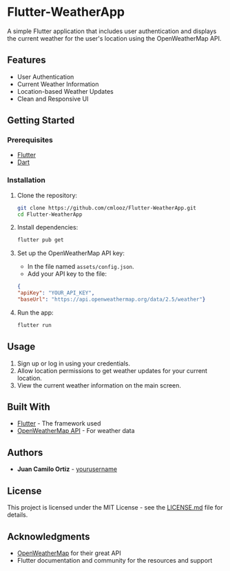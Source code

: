 # Flutter-WeatherApp

A simple Flutter application that includes user authentication and displays the current weather for the user's location using the OpenWeatherMap API.

## Features

- User Authentication
- Current Weather Information
- Location-based Weather Updates
- Clean and Responsive UI

## Getting Started

### Prerequisites

- [Flutter](https://flutter.dev/docs/get-started/install)
- [Dart](https://dart.dev/get-dart)

### Installation

1. Clone the repository:

    ```sh
    git clone https://github.com/cmlooz/Flutter-WeatherApp.git
    cd Flutter-WeatherApp
    ```

2. Install dependencies:

    ```sh
    flutter pub get
    ```

3. Set up the OpenWeatherMap API key:

    - In the file named `assets/config.json`.
    - Add your API key to the file:

    ```json
    {
    "apiKey": "YOUR_API_KEY",
    "baseUrl": "https://api.openweathermap.org/data/2.5/weather"}
    ```

4. Run the app:

    ```sh
    flutter run
    ```

## Usage

1. Sign up or log in using your credentials.
2. Allow location permissions to get weather updates for your current location.
3. View the current weather information on the main screen.

## Built With

- [Flutter](https://flutter.dev/) - The framework used
- [OpenWeatherMap API](https://openweathermap.org/api) - For weather data

## Authors

- **Juan Camilo Ortiz** - [yourusername](https://github.com/cmlooz)

## License

This project is licensed under the MIT License - see the [LICENSE.md](LICENSE.md) file for details.

## Acknowledgments

- [OpenWeatherMap](https://openweathermap.org/) for their great API
- Flutter documentation and community for the resources and support
